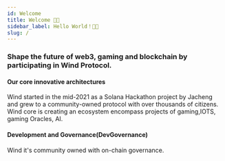 ```yaml
---
id: Welcome
title: Welcome 🤲🏼
sidebar_label: Hello World！🤲🏼
slug: /
---
```



### Shape the future of web3, gaming and blockchain by participating in Wind Protocol.



####  Our core innovative architectures   
Wind started in the mid-2021 as a Solana Hackathon project by Jacheng and grew to a community-owned protocol with over thousands of citizens. Wind core is creating an ecosystem encompass projects of gaming,IOTS, gaming Oracles, AI. 


#### Development and Governance(DevGovernance) 
Wind it's community owned with on-chain governance. 


## 

